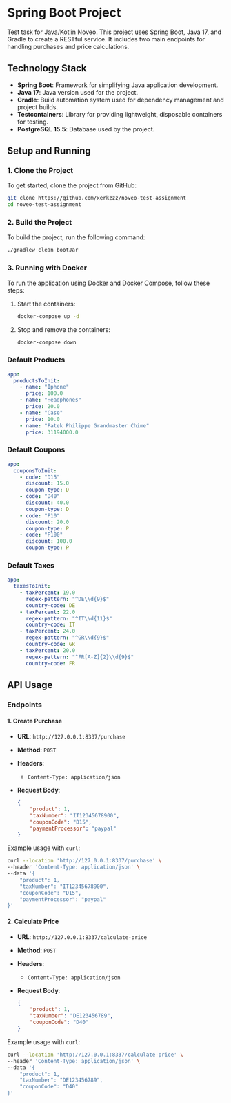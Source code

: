 # Spring Boot Project

Test task for Java/Kotlin Noveo.
This project uses Spring Boot, Java 17, and Gradle to create a RESTful service.
It includes two main endpoints for handling purchases and price calculations.

## Technology Stack

- **Spring Boot**: Framework for simplifying Java application development.
- **Java 17**: Java version used for the project.
- **Gradle**: Build automation system used for dependency management and project builds.
- **Testcontainers**: Library for providing lightweight, disposable containers for testing.
- **PostgreSQL 15.5**: Database used by the project.

## Setup and Running

### 1. Clone the Project

To get started, clone the project from GitHub:

```bash
git clone https://github.com/xerkzzz/noveo-test-assignment
cd noveo-test-assignment
```

### 2. Build the Project

To build the project, run the following command:

```bash
./gradlew clean bootJar
```

### 3. Running with Docker

To run the application using Docker and Docker Compose, follow these steps:

1. Start the containers:

    ```bash
    docker-compose up -d
    ```

2. Stop and remove the containers:

    ```bash
    docker-compose down
    ```

### Default Products

```yaml
app:
  productsToInit:
    - name: "Iphone"
      price: 100.0
    - name: "Headphones"
      price: 20.0
    - name: "Case"
      price: 10.0
    - name: "Patek Philippe Grandmaster Chime"
      price: 31194000.0
```

### Default Coupons

```yaml
app:
  couponsToInit:
    - code: "D15"
      discount: 15.0
      coupon-type: D
    - code: "D40"
      discount: 40.0
      coupon-type: D
    - code: "P10"
      discount: 20.0
      coupon-type: P
    - code: "P100"
      discount: 100.0
      coupon-type: P
```

### Default Taxes

```yaml
app:
  taxesToInit:
    - taxPercent: 19.0
      regex-pattern: "^DE\\d{9}$"
      country-code: DE
    - taxPercent: 22.0
      regex-pattern: "^IT\\d{11}$"
      country-code: IT
    - taxPercent: 24.0
      regex-pattern: "^GR\\d{9}$"
      country-code: GR
    - taxPercent: 20.0
      regex-pattern: "^FR[A-Z]{2}\\d{9}$"
      country-code: FR
```

## API Usage

### Endpoints

#### 1. Create Purchase

- **URL**: `http://127.0.0.1:8337/purchase`
- **Method**: `POST`
- **Headers**:
    - `Content-Type: application/json`
- **Request Body**:

  ```json
  {
      "product": 1,
      "taxNumber": "IT12345678900",
      "couponCode": "D15",
      "paymentProcessor": "paypal"
  }
  ```

Example usage with `curl`:

```bash
curl --location 'http://127.0.0.1:8337/purchase' \
--header 'Content-Type: application/json' \
--data '{
    "product": 1,
    "taxNumber": "IT12345678900",
    "couponCode": "D15",
    "paymentProcessor": "paypal"
}'
```

#### 2. Calculate Price

- **URL**: `http://127.0.0.1:8337/calculate-price`
- **Method**: `POST`
- **Headers**:
    - `Content-Type: application/json`
- **Request Body**:

  ```json
  {
      "product": 1,
      "taxNumber": "DE123456789",
      "couponCode": "D40"
  }
  ```

Example usage with `curl`:

```bash
curl --location 'http://127.0.0.1:8337/calculate-price' \
--header 'Content-Type: application/json' \
--data '{
    "product": 1,
    "taxNumber": "DE123456789",
    "couponCode": "D40"
}'
```